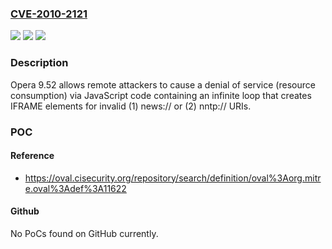 ### [CVE-2010-2121](https://cve.mitre.org/cgi-bin/cvename.cgi?name=CVE-2010-2121)
![](https://img.shields.io/static/v1?label=Product&message=n%2Fa&color=blue)
![](https://img.shields.io/static/v1?label=Version&message=n%2Fa&color=blue)
![](https://img.shields.io/static/v1?label=Vulnerability&message=n%2Fa&color=brighgreen)

### Description

Opera 9.52 allows remote attackers to cause a denial of service (resource consumption) via JavaScript code containing an infinite loop that creates IFRAME elements for invalid (1) news:// or (2) nntp:// URIs.

### POC

#### Reference
- https://oval.cisecurity.org/repository/search/definition/oval%3Aorg.mitre.oval%3Adef%3A11622

#### Github
No PoCs found on GitHub currently.

